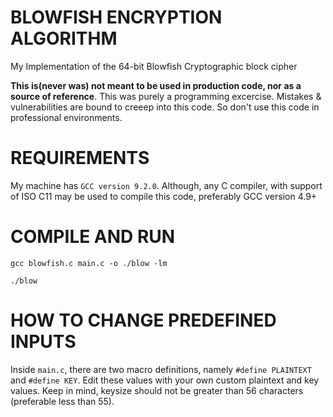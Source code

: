 # BLOWFISH ENCRYPTION ALGORITHM
My Implementation of the 64-bit Blowfish Cryptographic block cipher

**This is(never was) not meant to be used in production code, nor as a source of reference**. 
This was purely a programming excercise. Mistakes & vulnerabilities are bound to creeep into this code. 
So don't use this code in professional environments.

# REQUIREMENTS
My machine has `GCC version 9.2.0`. Although, any C compiler, with support of ISO C11 may be used 
to compile this code, preferably GCC version 4.9+

# COMPILE AND RUN
`gcc blowfish.c main.c -o ./blow -lm`

`./blow`

# HOW TO CHANGE PREDEFINED INPUTS
Inside `main.c`, there are two macro definitions, namely `#define PLAINTEXT` and `#define KEY`. 
Edit these values with your own custom plaintext and key values. Keep in mind, keysize should not 
be greater than 56 characters (preferable less than 55).
